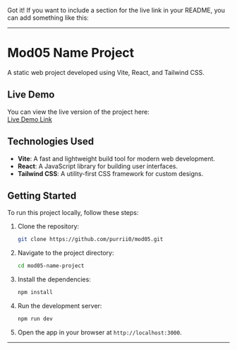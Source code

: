Got it! If you want to include a section for the live link in your README, you can add something like this:

---

# Mod05 Name Project

A static web project developed using Vite, React, and Tailwind CSS.

## Live Demo

You can view the live version of the project here:  
[Live Demo Link](https://mod05.vercel.app/)

## Technologies Used

- **Vite**: A fast and lightweight build tool for modern web development.
- **React**: A JavaScript library for building user interfaces.
- **Tailwind CSS**: A utility-first CSS framework for custom designs.

## Getting Started

To run this project locally, follow these steps:

1. Clone the repository:
   ```bash
   git clone https://github.com/purrii0/mod05.git
   ```
2. Navigate to the project directory:
   ```bash
   cd mod05-name-project
   ```
3. Install the dependencies:
   ```bash
   npm install
   ```
4. Run the development server:
   ```bash
   npm run dev
   ```
5. Open the app in your browser at `http://localhost:3000`.

---
